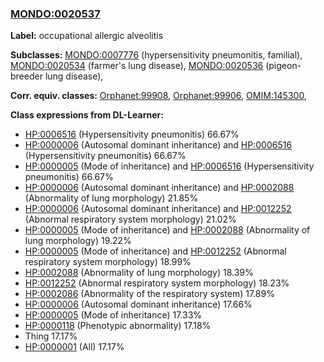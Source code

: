 
### [MONDO:0020537](http://purl.obolibrary.org/obo/MONDO_0020537)
**Label:** occupational allergic alveolitis

**Subclasses:** [MONDO:0007776](http://purl.obolibrary.org/obo/MONDO_0007776) (hypersensitivity pneumonitis, familial), [MONDO:0020534](http://purl.obolibrary.org/obo/MONDO_0020534) (farmer's lung disease), [MONDO:0020536](http://purl.obolibrary.org/obo/MONDO_0020536) (pigeon-breeder lung disease), 

**Corr. equiv. classes:** [Orphanet:99908](http://www.orpha.net/ORDO/Orphanet_99908), [Orphanet:99906](http://www.orpha.net/ORDO/Orphanet_99906), [OMIM:145300](http://purl.obolibrary.org/obo/OMIM_145300), 

**Class expressions from DL-Learner:**

- [HP:0006516](http://purl.obolibrary.org/obo/HP_0006516) (Hypersensitivity pneumonitis) 66.67%
- [HP:0000006](http://purl.obolibrary.org/obo/HP_0000006) (Autosomal dominant inheritance) and [HP:0006516](http://purl.obolibrary.org/obo/HP_0006516) (Hypersensitivity pneumonitis) 66.67%
- [HP:0000005](http://purl.obolibrary.org/obo/HP_0000005) (Mode of inheritance) and [HP:0006516](http://purl.obolibrary.org/obo/HP_0006516) (Hypersensitivity pneumonitis) 66.67%
- [HP:0000006](http://purl.obolibrary.org/obo/HP_0000006) (Autosomal dominant inheritance) and [HP:0002088](http://purl.obolibrary.org/obo/HP_0002088) (Abnormality of lung morphology) 21.85%
- [HP:0000006](http://purl.obolibrary.org/obo/HP_0000006) (Autosomal dominant inheritance) and [HP:0012252](http://purl.obolibrary.org/obo/HP_0012252) (Abnormal respiratory system morphology) 21.02%
- [HP:0000005](http://purl.obolibrary.org/obo/HP_0000005) (Mode of inheritance) and [HP:0002088](http://purl.obolibrary.org/obo/HP_0002088) (Abnormality of lung morphology) 19.22%
- [HP:0000005](http://purl.obolibrary.org/obo/HP_0000005) (Mode of inheritance) and [HP:0012252](http://purl.obolibrary.org/obo/HP_0012252) (Abnormal respiratory system morphology) 18.99%
- [HP:0002088](http://purl.obolibrary.org/obo/HP_0002088) (Abnormality of lung morphology) 18.39%
- [HP:0012252](http://purl.obolibrary.org/obo/HP_0012252) (Abnormal respiratory system morphology) 18.23%
- [HP:0002086](http://purl.obolibrary.org/obo/HP_0002086) (Abnormality of the respiratory system) 17.89%
- [HP:0000006](http://purl.obolibrary.org/obo/HP_0000006) (Autosomal dominant inheritance) 17.66%
- [HP:0000005](http://purl.obolibrary.org/obo/HP_0000005) (Mode of inheritance) 17.33%
- [HP:0000118](http://purl.obolibrary.org/obo/HP_0000118) (Phenotypic abnormality) 17.18%
- Thing 17.17%
- [HP:0000001](http://purl.obolibrary.org/obo/HP_0000001) (All) 17.17%


